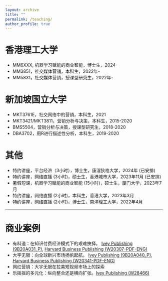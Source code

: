 ```yaml
---
layout: archive
title: ""
permalink: /teaching/
author_profile: true
---
```


香港理工大学
======
* MM6XXX, 机器学习赋能的商业智能，博士生，2024-
* MM3851，社交媒体营销，本科生，2022年-
* MM5831，社交媒体营销，授课型研究生，2022年-

新加坡国立大学
======
* MKT3761E，社交网络中的营销，本科生，2021
* MKT3421/MKT3811，营销分析与决策，本科生，2015-2020
* BMS5504，营销分析与决策，授课型研究生，2018-2020
* DBA3702，用R进行描述性分析，本科生，2019-2020

其他
======
* 特约讲座，平台经济（3小时），博士生，康涅狄格大学，2024年 (已安排)
* 特约讲座，网络直播 (3小时)，硕士生，香港城市大学，2023年11月 (已安排)
* 暑假短课，机器学习赋能的商业智能 (15小时)，硕士生，厦门大学，2023年7月
* 特约讲座，网络直播 (2小时)，本科生，香港大学，2023年3月
* 特约讲座，网络直播 (2小时)，博士生，南洋理工大学，2022年4月

<hr style="height:1px;border:none;color:#333;background-color:#333;">

商业案例
======
* 有料道：在知识付费经济模式下的艰难抉择。 <a href="https://www.iveypublishing.ca/s/product/youliaodao-in-the-era-of-knowledge-economy-go-big-or-go-home/01t5c00000Cwqp6AAB" target="_blank">Ivey Publishing (9B20A031_P)</a>, <a href="https://hbsp.harvard.edu/product/W20307-PDF-ENG" target="_blank">Harvard Business Publishing (W20307-PDF-ENG)</a>
* 大宇无限：向全球新兴市场扬帆起航。 <a href="https://www.iveypublishing.ca/s/product/mobiuspace-venturing-into-emerging-markets/01t5c00000CwqpTAAR" target="_blank">Ivey Publishing (9B20A040_P)</a>, <a href="https://hbsp.harvard.edu/product/W20341-PDF-ENG" target="_blank">Harvard Business Publishing (W20341-PDF-ENG)</a>
* 网红营销：大宇无限在拉美短视频市场上的探索
* 乐摇摇的多元化：纵向整合还是横向扩张。<a href="https://www.iveypublishing.ca/s/product/leyaoyaos-diversification-vertical-or-horizontal/01t5c00000DMGhsAAH" target="_blank">Ivey Publishing (W28466)</a>